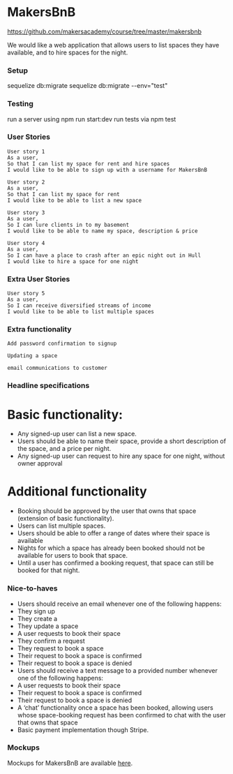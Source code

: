 # MakersBnB

https://github.com/makersacademy/course/tree/master/makersbnb

We would like a web application that allows users to list spaces they have available, and to hire spaces for the night.

### Setup

sequelize db:migrate 
sequelize db:migrate --env="test"


### Testing

run a server using npm run start:dev
run tests via npm test


### User Stories

```
User story 1
As a user,
So that I can list my space for rent and hire spaces
I would like to be able to sign up with a username for MakersBnB

User story 2
As a user,
So that I can list my space for rent
I would like to be able to list a new space

User story 3
As a user,
So I can lure clients in to my basement
I would like to be able to name my space, description & price

User story 4
As a user,
So I can have a place to crash after an epic night out in Hull
I would like to hire a space for one night
```

### Extra User Stories
```
User story 5
As a user,
So I can receive diversified streams of income
I would like to be able to list multiple spaces

```

### Extra functionality
```
Add password confirmation to signup

Updating a space

email communications to customer
```

### Headline specifications

# Basic functionality:
- Any signed-up user can list a new space.
- Users should be able to name their space, provide a short description of the space, and a price per night.
- Any signed-up user can request to hire any space for one night, without owner approval

# Additional functionality
- Booking should be approved by the user that owns that space (extension of basic functionality).
- Users can list multiple spaces.
- Users should be able to offer a range of dates where their space is available
- Nights for which a space has already been booked should not be available for users to book that space.
- Until a user has confirmed a booking request, that space can still be booked for that night.

### Nice-to-haves

- Users should receive an email whenever one of the following happens:
 - They sign up
 - They create a
 - They update a space
 - A user requests to book their space
 - They confirm a request
 - They request to book a space
 - Their request to book a space is confirmed
 - Their request to book a space is denied
- Users should receive a text message to a provided number whenever one of the following happens:
 - A user requests to book their space
 - Their request to book a space is confirmed
 - Their request to book a space is denied
- A ‘chat’ functionality once a space has been booked, allowing users whose space-booking request has been confirmed to chat with the user that owns that space
- Basic payment implementation though Stripe.

### Mockups

Mockups for MakersBnB are available [here](https://github.com/makersacademy/course/blob/master/makersbnb/makers_bnb_images/MakersBnB_mockups.pdf).
